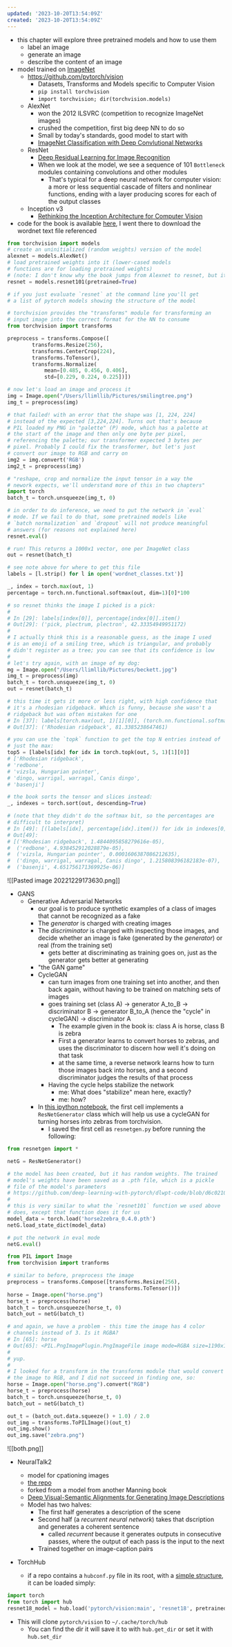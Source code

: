 ```yaml
---
updated: '2023-10-20T13:54:09Z'
created: '2023-10-20T13:54:09Z'
---
```

- this chapter will explore three pretrained models and how to use them
	- label an image
	- generate an image
	- describe the content of an image
- model trained on [ImageNet](https://image-net.org)
	- https://github.com/pytorch/vision
		- Datasets, Transforms and Models specific to Computer Vision
		- `pip install torchvision`
		- `import torchvision; dir(torchvision.models)`
	- AlexNet
		- won the 2012 ILSVRC (competition to recognize ImageNet images)
		- crushed the competition, first big deep  NN to do so
		- Small by today's standards, good model to start with
		- [ImageNet Classification with Deep Convlutional Networks](https://proceedings.neurips.cc/paper/2012/file/c399862d3b9d6b76c8436e924a68c45b-Paper.pdf)
	- ResNet
		- [Deep Residual Learning for Image Recognition](https://arxiv.org/pdf/1512.03385.pdf)
		- When we look at the model, we see a sequence of 101 `Bottleneck` modules containing convolutions and other modules
			- That's typical for a deep neural network for computer vision: a more or less sequential cascade of filters and nonlinear functions, ending with a layer producing scores for each of the output classes
	- Inception v3
		- [Rethinking the Inception Architecture for Computer Vision](https://arxiv.org/pdf/1512.00567.pdf)
- code for the book is available [here](https://github.com/deep-learning-with-pytorch/dlwpt-code/tree/d6c0210143daa133bbdeddaffc8993b1e17b5174/data/p1ch2), I went there to download the wordnet text file referenced
```python
from torchvision import models
# create an uninitialized (random weights) version of the model
alexnet = models.AlexNet()
# load pretrained weights into it (lower-cased models 
# functions are for loading pretrained weights)
# (note: I don't know why the book jumps from Alexnet to resnet, but it does)
resnet = models.resnet101(pretrained=True)

# if you just evaluate `resnet` at the command line you'll get
# a list of pytorch models showing the structure of the model

# torchvision provides the "transforms" module for transforming an
# input image into the correct format for the NN to consume
from torchvision import transforms

preprocess = transforms.Compose([
        transforms.Resize(256),
        transforms.CenterCrop(224),
        transforms.ToTensor(),
        transforms.Normalize(
            mean=[0.485, 0.456, 0.406],
            std=[0.229, 0.224, 0.225])])

# now let's load an image and process it
img = Image.open("/Users/llimllib/Pictures/smilingtree.png")
img_t = preprocess(img)

# that failed! with an error that the shape was [1, 224, 224] 
# instead of the expected [3,224,224]. Turns out that's because
# PIL loaded my PNG in "palette" (P) mode, which has a palette at
# the start of the image and then only one byte per pixel,
# referencing the palette; our transformer expected 3 bytes per
# pixel. Probably I could fix the transformer, but let's just
# convert our image to RGB and carry on
img2 = img.convert('RGB')
img2_t = preprocess(img)

# "reshape, crop and normalize the input tensor in a way the
# nework expects, we'll understand more of this in two chapters"
import torch
batch_t = torch.unsqueeze(img_t, 0)

# in order to do inference, we need to put the network in `eval`
# mode. If we fail to do that, some pretrained models like
# `batch normalization` and `dropout` will not produce meaningful
# answers (for reasons not explained here)
resnet.eval()

# run! This returns a 1000x1 vector, one per ImageNet class
out = resnet(batch_t)

# see note above for where to get this file
labels = [l.strip() for l in open('wordnet_classes.txt')]

_, index = torch.max(out, 1)
percentage = torch.nn.functional.softmax(out, dim=1)[0]*100

# so resnet thinks the image I picked is a pick:
#
# In [29]: labels[index[0]], percentage[index[0]].item()
# Out[29]: ('pick, plectrum, plectron', 42.33354949951172)
#
# I actually think this is a reasonable guess, as the image I used
# is an emoji of a smiling tree, which is triangular, and probably
# didn't register as a tree; you can see that its confidence is low
# 
# let's try again, with an image of my dog:
mg = Image.open("/Users/llimllib/Pictures/beckett.jpg")
img_t = preprocess(img)
batch_t = torch.unsqueeze(img_t, 0)
out = resnet(batch_t)

# this time it gets it more or less right, with high confidence that
# it's a rhodesian ridgeback. Which is funny, because she wasn't a
# ridgeback but was often mistaken for one
# In [37]: labels[torch.max(out, 1)[1][0]], (torch.nn.functional.softmax(out, dim=1)[0]*100)[torch.max(out, 1)[1][0]].item()
# Out[37]: ('Rhodesian ridgeback', 81.3385238647461)

# you can use the `topk` function to get the top N entries instead of
# just the max:
top5 = [labels[idx] for idx in torch.topk(out, 5, 1)[1][0]]
# ['Rhodesian ridgeback',
# 'redbone',
# 'vizsla, Hungarian pointer',
# 'dingo, warrigal, warragal, Canis dingo',
# 'basenji']

# the book sorts the tensor and slices instead:
_, indexes = torch.sort(out, descending=True)

# (note that they didn't do the softmax bit, so the percentages are
# difficult to interpret)
# In [49]: [(labels[idx], percentage[idx].item()) for idx in indexes[0][:5]]
# Out[49]:
# [('Rhodesian ridgeback', 1.4844095858279616e-05),
#  ('redbone', 4.938452912028879e-05),
#  ('vizsla, Hungarian pointer', 0.0001606387086212635),
#  ('dingo, warrigal, warragal, Canis dingo', 1.215808396182183e-07),
#  ('basenji', 4.651756171369925e-06)]
```

![[Pasted image 20221229173630.png]]

- GANS
	- Generative Adversarial Networks
		- our goal is to produce synthetic examples of a class of images that cannot be recognized as a fake
		- The _generator_ is charged with creating images
		- The _discriminator_ is charged with inspecting those images, and decide whether an image is fake (generated by the _generator_) or real (from the training set)
			- gets better at discriminating as training goes on, just as the generator gets better at generating
		- "the GAN game"
		- CycleGAN
			- can turn images from one training set into another, and then back again, without having to be trained on matching sets of images
			- goes training set (class A) -> generator A_to_B -> discriminator B -> generator B_to_A (hence the "cycle" in cycleGAN) -> discriminator A
				- The example given in the book is: class A is horse, class B is zebra
				- First a generator learns to convert horses to zebras, and uses the discriminator to discern how well it's doing on that task
				- at the same time, a reverse network learns how to turn those images back into horses, and a second discriminator judges the results of that process
			- Having the cycle helps stabilize the network
				- me: What does "stabilize" mean here, exactly?
				- me: how?
		- In [this ipython notebook](https://github.com/deep-learning-with-pytorch/dlwpt-code/blob/d6c0210143daa133bbdeddaffc8993b1e17b5174/p1ch2/3_cyclegan.ipynb), the first cell implements a `ResNetGenerator` class which will help us use a cycleGAN for turning horses into zebras from torchvision.
			- I saved the first cell as `resnetgen.py` before running the following:
```python
from resnetgen import *

netG = ResNetGenerator()

# the model has been created, but it has random weights. The trained
# model's weights have been saved as a .pth file, which is a pickle
# file of the model's parameters
# https://github.com/deep-learning-with-pytorch/dlwpt-code/blob/d6c0210143daa133bbdeddaffc8993b1e17b5174/data/p1ch2/horse2zebra_0.4.0.pth
#
# this is very similar to what the `resnet101` function we used above 
# does, except that function does it for us
model_data = torch.load('horse2zebra_0.4.0.pth')
netG.load_state_dict(model_data)

# put the network in eval mode
netG.eval()

from PIL import Image
from torchvision import tranforms

# similar to before, preprocess the image
preprocess = transforms.Compose([transforms.Resize(256),
                                 transforms.ToTensor()])
horse = Image.open("horse.png")
horse_t = preprocess(horse)
batch_t = torch.unsqueeze(horse_t, 0)
batch_out = netG(batch_t)

# and again, we have a problem - this time the image has 4 color 
# channels instead of 3. Is it RGBA?
# In [65]: horse
# Out[65]: <PIL.PngImagePlugin.PngImageFile image mode=RGBA size=1190x1168 at 0x15FFE8AC0>
#
# yup.
# 
# I looked for a transform in the transforms module that would convert
# the image to RGB, and I did not succeed in finding one, so:
horse = Image.open("horse.png").convert("RGB")
horse_t = preprocess(horse)
batch_t = torch.unsqueeze(horse_t, 0)
batch_out = netG(batch_t)

out_t = (batch_out.data.squeeze() + 1.0) / 2.0
out_img = transforms.ToPILImage()(out_t)
out_img.show()
out_img.save("zebra.png")
```

![[both.png]]

- NeuralTalk2
	- model for cpationing images
	- [the repo](https://github.com/deep-learning-with-pytorch/ImageCaptioning.pytorch)
	- forked from a model from another Manning book
	- [Deep Visual-Semantic Alignments for Generating Image Descriptions](https://cs.stanford.edu/people/karpathy/cvpr2015.pdf)
	- Model has two halves:
		- The first half generates a description of the scene
		- Second half (a _recurrent neural network_) takes that dscription and generates a coherent sentence
			- called _recurrent_ because it generates outputs in consecutive passes, where the output of each pass is the input to the next
		- Trained together on image-caption pairs

- TorchHub
	- if a repo contains a `hubconf.py` file in its root, with a [simple structure](https://pytorch.org/docs/stable/hub.html), it can be loaded simply:

```python
import torch
from torch import hub
resnet18_model = hub.load('pytorch/vision:main', 'resnet18', pretrained=True)
```
- This will clone `pytorch/vision` to `~/.cache/torch/hub`
	- You can find the dir it will save it to with `hub.get_dir` or set it with `hub.set_dir`